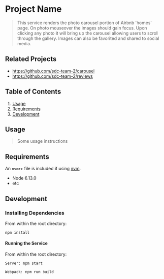 # Project Name

> This service renders the photo carousel portion of Airbnb 'homes' page. On photo mouseover the images should gain focus. Upon clicking any photo it will bring up the carousel allowing users to scroll through the gallery. Images can also be favorited and shared to social media.

## Related Projects

  - https://github.com/sdc-team-2/carousel
  - https://github.com/sdc-team-2/reviews


## Table of Contents

1. [Usage](#Usage)
1. [Requirements](#requirements)
1. [Development](#development)

## Usage

> Some usage instructions

## Requirements

An `nvmrc` file is included if using [nvm](https://github.com/creationix/nvm).

- Node 6.13.0
- etc

## Development

### Installing Dependencies

From within the root directory:

```
npm install
```

#### Running the Service

From within the root directory:
```
Server: npm start
```
```
Webpack: npm run build
```
